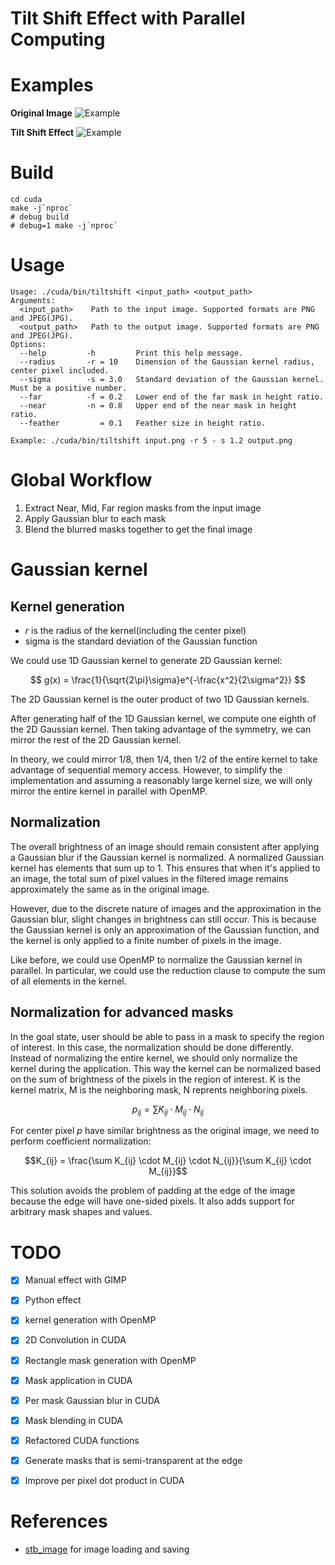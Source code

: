 # Tilt Shift Effect with Parallel Computing

# Examples

**Original Image**
![Example](./figures/Original.jpg)

**Tilt Shift Effect**
![Example](./figures/Tiltshift.jpg)

# Build

```shell
cd cuda
make -j`nproc`
# debug build
# debug=1 make -j`nproc`
```

# Usage

```
Usage: ./cuda/bin/tiltshift <input_path> <output_path>
Arguments:
  <input_path>    Path to the input image. Supported formats are PNG and JPEG(JPG).
  <output_path>   Path to the output image. Supported formats are PNG and JPEG(JPG).
Options:
  --help         -h         Print this help message.
  --radius       -r = 10    Dimension of the Gaussian kernel radius, center pixel included.
  --sigma        -s = 3.0   Standard deviation of the Gaussian kernel. Must be a positive number.
  --far          -f = 0.2   Lower end of the far mask in height ratio.
  --near         -n = 0.8   Upper end of the near mask in height ratio.
  --feather         = 0.1   Feather size in height ratio.

Example: ./cuda/bin/tiltshift input.png -r 5 - s 1.2 output.png
```

# Global Workflow

1. Extract Near, Mid, Far region masks from the input image
2. Apply Gaussian blur to each mask
3. Blend the blurred masks together to get the final image

# Gaussian kernel

## Kernel generation

- $r$ is the radius of the kernel(including the center pixel)
- sigma is the standard deviation of the Gaussian function

We could use 1D Gaussian kernel to generate 2D Gaussian kernel:

$$ g(x) = \frac{1}{\sqrt{2\pi}\sigma}e^{-\frac{x^2}{2\sigma^2}} $$

The 2D Gaussian kernel is the outer product of two 1D Gaussian kernels.

After generating half of the 1D Gaussian kernel, we compute one eighth of the 2D Gaussian kernel. Then taking advantage of the symmetry, we can mirror the rest of the 2D Gaussian kernel.

In theory, we could mirror 1/8, then 1/4, then 1/2 of the entire kernel to take advantage of sequential memory access. However, to simplify the implementation and assuming a reasonably large kernel size, we will only mirror the entire kernel in parallel with OpenMP.

## Normalization

The overall brightness of an image should remain consistent after applying a Gaussian blur if the Gaussian kernel is normalized. A normalized Gaussian kernel has elements that sum up to 1. This ensures that when it's applied to an image, the total sum of pixel values in the filtered image remains approximately the same as in the original image.

However, due to the discrete nature of images and the approximation in the Gaussian blur, slight changes in brightness can still occur. This is because the Gaussian kernel is only an approximation of the Gaussian function, and the kernel is only applied to a finite number of pixels in the image.

Like before, we could use OpenMP to normalize the Gaussian kernel in parallel. In particular, we could use the reduction clause to compute the sum of all elements in the kernel.

## Normalization for advanced masks

In the goal state, user should be able to pass in a mask to specify the region of interest. In this case, the normalization should be done differently. Instead of normalizing the entire kernel, we should only normalize the kernel during the application. This way the kernel can be normalized based on the sum of brightness of the pixels in the region of interest.
K is the kernel matrix, M is the neighboring mask, N reprents neighboring pixels.

$$p_{ij} = \sum K_{ij} \cdot M_{ij} \cdot N_{ij}$$

For center pixel $p$ have similar brightness as the original image, we need to perform coefficient normalization:

$$K_{ij} = \frac{\sum K_{ij} \cdot M_{ij} \cdot N_{ij}}{\sum K_{ij} \cdot M_{ij}}$$

This solution avoids the problem of padding at the edge of the image because the edge will have one-sided pixels. It also adds support for arbitrary mask shapes and values.

# TODO

- [x] Manual effect with GIMP
- [x] Python effect
- [x] kernel generation with OpenMP
- [x] 2D Convolution in CUDA
- [x] Rectangle mask generation with OpenMP
- [x] Mask application in CUDA
- [x] Per mask Gaussian blur in CUDA
- [x] Mask blending in CUDA
- [x] Refactored CUDA functions
- [x] Generate masks that is semi-transparent at the edge

- [x] Improve per pixel dot product in CUDA

# References

- [stb_image](https://github.com/nothings/stb/) for image loading and saving
